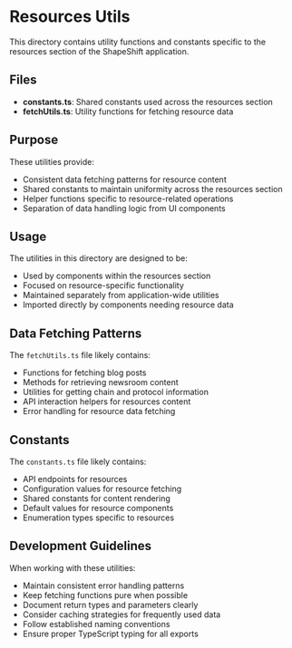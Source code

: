 # Resources Utils

This directory contains utility functions and constants specific to the resources section of the ShapeShift application.

## Files

- **constants.ts**: Shared constants used across the resources section
- **fetchUtils.ts**: Utility functions for fetching resource data

## Purpose

These utilities provide:

- Consistent data fetching patterns for resource content
- Shared constants to maintain uniformity across the resources section
- Helper functions specific to resource-related operations
- Separation of data handling logic from UI components

## Usage

The utilities in this directory are designed to be:

- Used by components within the resources section
- Focused on resource-specific functionality
- Maintained separately from application-wide utilities
- Imported directly by components needing resource data

## Data Fetching Patterns

The `fetchUtils.ts` file likely contains:

- Functions for fetching blog posts
- Methods for retrieving newsroom content
- Utilities for getting chain and protocol information
- API interaction helpers for resources content
- Error handling for resource data fetching

## Constants

The `constants.ts` file likely contains:

- API endpoints for resources
- Configuration values for resource fetching
- Shared constants for content rendering
- Default values for resource components
- Enumeration types specific to resources

## Development Guidelines

When working with these utilities:

- Maintain consistent error handling patterns
- Keep fetching functions pure when possible
- Document return types and parameters clearly
- Consider caching strategies for frequently used data
- Follow established naming conventions
- Ensure proper TypeScript typing for all exports
